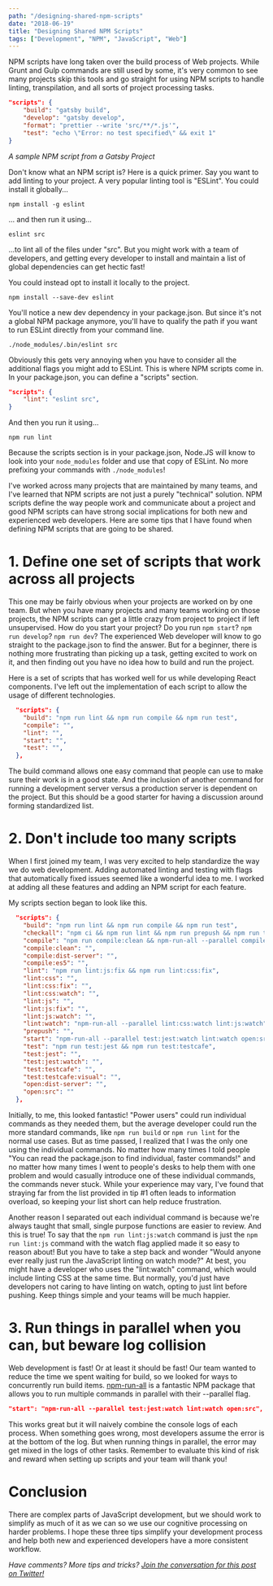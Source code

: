 ```yaml
---
path: "/designing-shared-npm-scripts"
date: "2018-06-19"
title: "Designing Shared NPM Scripts"
tags: ["Development", "NPM", "JavaScript", "Web"]
---
```


NPM scripts have long taken over the build process of Web projects. While Grunt and Gulp commands are still used by
some, it's very common to see many projects skip this tools and go straight for using NPM scripts to handle linting,
transpilation, and all sorts of project processing tasks.

```json
"scripts": {
    "build": "gatsby build",
    "develop": "gatsby develop",
    "format": "prettier --write 'src/**/*.js'",
    "test": "echo \"Error: no test specified\" && exit 1"
}
```

_A sample NPM script from a Gatsby Project_

Don't know what an NPM script is? Here is a quick primer. Say you want to add linting to your project. A very popular
linting tool is "ESLint". You could install it globally...

```
npm install -g eslint
```

... and then run it using...

```
eslint src
```

...to lint all of the files under "src". But you might work with a team of developers, and getting every developer to
install and maintain a list of global dependencies can get hectic fast!

You could instead opt to install it locally to the project.

```
npm install --save-dev eslint
```

You'll notice a new dev dependency in your package.json. But since it's not a global NPM package anymore, you'll have to
qualify the path if you want to run ESLint directly from your command line.

```
./node_modules/.bin/eslint src
```

Obviously this gets very annoying when you have to consider all the additional flags you might add to ESLint. This is
where NPM scripts come in. In your package.json, you can define a "scripts" section.

```json
"scripts": {
    "lint": "eslint src",
}
```

And then you run it using...

```
npm run lint
```

Because the scripts section is in your package.json, Node.JS will know to look into your `node_modules` folder and use
that copy of ESLint. No more prefixing your commands with `./node_modules`!

I've worked across many projects that are maintained by many teams, and I've learned that NPM scripts are not just a
purely "technical" solution. NPM scripts define the way people work and communicate about a project and good NPM scripts
can have strong social implications for both new and experienced web developers. Here are some tips that I have found
when defining NPM scripts that are going to be shared.

# 1. Define one set of scripts that work across all projects

This one may be fairly obvious when your projects are worked on by one team. But when you have many projects and many
teams working on those projects, the NPM scripts can get a little crazy from project to project if left unsupervised.
How do you start your project? Do you run `npm start`? `npm run develop`? `npm run dev`? The experienced Web developer
will know to go straight to the package.json to find the answer. But for a beginner, there is nothing more frustrating
than picking up a task, getting excited to work on it, and then finding out you have no idea how to build and run the
project.

Here is a set of scripts that has worked well for us while developing React components. I've left out the implementation
of each script to allow the usage of different technologies.

```json
  "scripts": {
    "build": "npm run lint && npm run compile && npm run test",
    "compile": "",
    "lint": "",
    "start": "",
    "test": "",
  },
```

The build command allows one easy command that people can use to make sure their work is in a good state. And the
inclusion of another command for running a development server versus a production server is dependent on the project.
But this should be a good starter for having a discussion around forming standardized list.

# 2. Don't include too many scripts

When I first joined my team, I was very excited to help standardize the way we do web development. Adding automated
linting and testing with flags that automatically fixed issues seemed like a wonderful idea to me. I worked at adding
all these features and adding an NPM script for each feature.

My scripts section began to look like this.

```json
  "scripts": {
    "build": "npm run lint && npm run compile && npm run test",
    "checkall": "npm ci && npm run lint && npm run prepush && npm run test",
    "compile": "npm run compile:clean && npm-run-all --parallel compile:es5 compile:dist-server",
    "compile:clean": "",
    "compile:dist-server": "",
    "compile:es5": "",
    "lint": "npm run lint:js:fix && npm run lint:css:fix",
    "lint:css": "",
    "lint:css:fix": "",
    "lint:css:watch": "",
    "lint:js": "",
    "lint:js:fix": "",
    "lint:js:watch": "",
    "lint:watch": "npm-run-all --parallel lint:css:watch lint:js:watch",
    "prepush": "",
    "start": "npm-run-all --parallel test:jest:watch lint:watch open:src",
    "test": "npm run test:jest && npm run test:testcafe",
    "test:jest": "",
    "test:jest:watch": "",
    "test:testcafe": "",
    "test:testcafe:visual": "",
    "open:dist-server": "",
    "open:src": ""
  },
```

Initially, to me, this looked fantastic! "Power users" could run individual commands as they needed them, but the
average developer could run the more standard commands, like `npm run build` or `npm run lint` for the normal use cases.
But as time passed, I realized that I was the only one using the individual commands. No matter how many times I told
people "You can read the package.json to find individual, faster commands!" and no matter how many times I went to
people's desks to help them with one problem and would casually introduce one of these individual commands, the commands
never stuck. While your experience may vary, I've found that straying far from the list provided in tip #1 often leads
to information overload, so keeping your list short can help reduce frustration.

Another reason I separated out each individual command is because we're always taught that small, single purpose
functions are easier to review. And this is true! To say that the `npm run lint:js:watch` command is just the
`npm run lint:js` command with the watch flag applied made it so easy to reason about! But you have to take a step back
and wonder "Would anyone ever really just run the JavaScript linting on watch mode?" At best, you might have a developer
who uses the "lint:watch" command, which would include linting CSS at the same time. But normally, you'd just have
developers not caring to have linting on watch, opting to just lint before pushing. Keep things simple and your teams
will be much happier.

# 3. Run things in parallel when you can, but beware log collision

Web development is fast! Or at least it should be fast! Our team wanted to reduce the time we spent waiting for build,
so we looked for ways to concurrently run build items. [npm-run-all](https://github.com/mysticatea/npm-run-all/) is a
fantastic NPM package that allows you to run multiple commands in parallel with their --parallel flag.

```json
"start": "npm-run-all --parallel test:jest:watch lint:watch open:src",
```

This works great but it will naively combine the console logs of each process. When something goes wrong, most
developers assume the error is at the bottom of the log. But when running things in parallel, the error may get mixed in
the logs of other tasks. Remember to evaluate this kind of risk and reward when setting up scripts and your team will
thank you!

# Conclusion

There are complex parts of JavaScript development, but we should work to simplify as much of it as we can so we use our
cognitive processing on harder problems. I hope these three tips simplify your development process and help both new and
experienced developers have a more consistent workflow.

_Have comments? More tips and tricks? [Join the conversation for this post on Twitter!]()_

